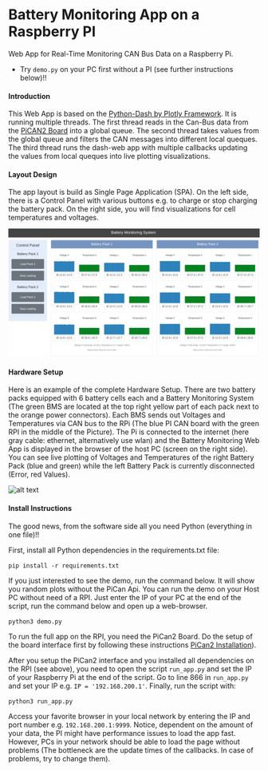 # Battery Monitoring App on a Raspberry PI
Web App for Real-Time Monitoring CAN Bus Data on a Raspberry Pi.

- Try `demo.py` on your PC first without a PI (see further instructions below)!!

#### Introduction

This Web App is based on the [Python-Dash by Plotly Framework](https://plot.ly/products/dash/). It is running multiple threads. The first thread reads in the Can-Bus data from the [PiCAN2 Board](http://skpang.co.uk/catalog/pican2-canbus-board-for-raspberry-pi-23-p-1475.html) into a global queue. The second thread takes values from the global queue and filters the CAN messages into different local queques. The third thread runs the dash-web app with multiple callbacks updating the values from local queques into live plotting visualizations. 

#### Layout Design

The app layout is build as Single Page Application (SPA). On the left side, there is a Control Panel with various buttons e.g. to charge or stop charging the battery pack. On the right side, you will find visualizations for cell temperatures and voltages.

[image_0]: ./misc/battery_live_sample.png
![alt text][image_0] 

#### Hardware Setup

Here is an example of the complete Hardware Setup. There are two battery packs equipped with 6 battery cells each and a Battery Monitoring System (The green BMS are located at the top right yellow part of each pack next to the orange power connectors). Each BMS sends out Voltages and Temperatures via CAN bus to the RPi (The blue PI CAN board with the green RPI in the middle of the Picture). The Pi is connected to the internet (here gray cable: ethernet, alternatively use wlan) and the Battery Monitoring Web App is displayed in the browser of the host PC (screen on the right side). You can see live plotting of Voltages and Temperatures of the right Battery Pack (blue and green) while the left Battery Pack is currently disconnected (Error, red Values).

[image_1]: ./misc/liveplotting_hw_setup.jpg
![alt text][image_1]

#### Install Instructions

The good news, from the software side all you need Python (everything in one file)!! 

First, install all Python dependencies in the requirements.txt file:
```
pip install -r requirements.txt
```
If you just interested to see the demo, run the command below. It will show you random plots without the PiCan Api. You can run the demo on your Host PC without need of a RPI. Just enter the IP of your PC at the end of the script, run the command below and open up a web-browser.
```
python3 demo.py
``` 
To run the full app on the RPI, you need the PiCan2 Board. Do the setup of the board interface first by following these instructions [PiCan2 Installation](https://www.skptechnology.co.uk/pican2-software-installation/)).

After you setup the PiCan2 interface and you installed all dependencies on the RPI (see above), you need to open the script `run_app.py` and set the IP of your Raspberry Pi at the end of the script. Go to line 866 in `run_app.py` and set your IP e.g. `IP = '192.168.200.1'`. Finally, run the script with:
```
python3 run_app.py
``` 
Access your favorite browser in your local network by entering the IP and port number e.g. `192.168.200.1:9999`. Notice, dependent on the amount of your data, the PI might have performance issues to load the app fast. However, PCs in your network should be able to load the page without problems (The bottleneck are the update times of the callbacks. In case of problems, try to change them).
